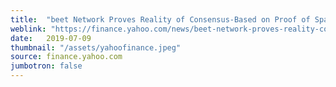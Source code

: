 ```yaml
---
title:  "beet Network Proves Reality of Consensus-Based on Proof of Space; Announces Proof of Space Competition with $100k in Total Prize Money"
weblink: "https://finance.yahoo.com/news/beet-network-proves-reality-consensus-130000954.html"
date:   2019-07-09
thumbnail: "/assets/yahoofinance.jpeg"
source: finance.yahoo.com
jumbotron: false
---
```

